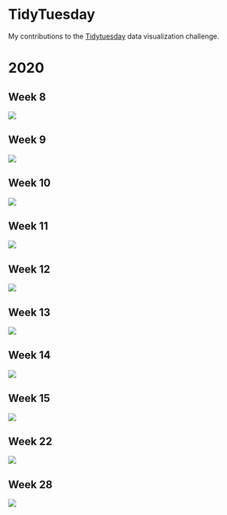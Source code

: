 # TidyTuesday
My contributions to the [Tidytuesday](https://github.com/rfordatascience/tidytuesday) data visualization challenge.

# 2020

## Week 8

![](TT-2020-w8/plots/food-consumption-emmissions.png)

## Week 9

![](TT-2020-w9/plots/measles_mass.png)

## Week 10

![](TT-2020-w10/plots/hockey_primes.png)

## Week 11
![](TT-2020-w11/plots/in_out_state_tuition.png)

## Week 12
![](TT-2020-w12/plots/the_office_emotions_v2.png)

## Week 13
![](TT-2020-w13/plots/traumatic_brain_injuries.png)

## Week 14
![](TT-2020-w14/plots/beer_production.png)

## Week 15
![](TT-2020-w15/plots/tdf.png)

## Week 22
![](TT-2020-w22/plots/coctails.png)

## Week 28
![](TT-2020-w28/plots/coffee_ratings.png)
